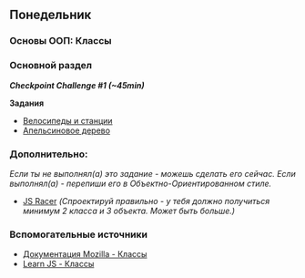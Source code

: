 ## Понедельник

### Основы ООП: Классы
### Основной раздел

__*Checkpoint Challenge #1 (~45min)*__

**Задания**
- [Велосипеды и станции](../../../../oojs-bikes-and-stations-challenge)
- [Апельсиновое дерево](../../../../core-js-oop-tdd-orange-tree)

### Дополнительно:
*Если ты не выполнял(а) это задание - можешь сделать его сейчас. Если выполнял(а) - перепиши его в Объектно-Ориентированном стиле.*
- [JS Racer](../../../../js-racer-1-outrageous-fortune-challenge) *(Спроектируй правильно - у тебя должно получиться минимум 2 класса и 3 объекта. Может быть больше.)*


### Вспомогательные источники

- [Документация Mozilla - Классы](https://developer.mozilla.org/ru/docs/Web/JavaScript/Reference/Classes)
- [Learn JS - Классы](https://learn.javascript.ru/es-class)
